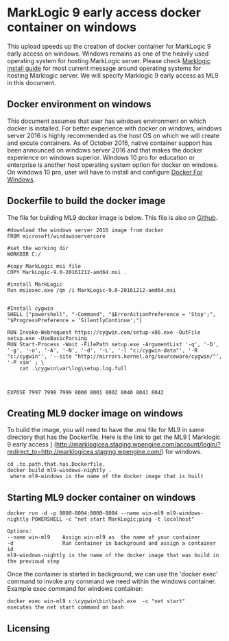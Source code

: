 # MarkLogic 9 early access docker container on windows
This upload speeds up the creation of docker container for MarkLogic 9 early access on windows. Windows remains as one of the heavily used operating system for hosting MarkLogic server. Please check [Marklogic install guide](https://docs.marklogic.com/guide/installation.pdf) for most current message around operating systems for hosting Marklogic server. We will specify Marklogic 9 early access as ML9 in this document.

## Docker environment on windows
This document assumes that user has windows environment on which docker is installed. For better experience with docker on windows,  windows server 2016 is highly recommended as the host OS on which we will create and excute containers. As of October 2016, native container support has been announced on windows server 2016 and that makes the docker experience on windows superior. Windows 10 pro for education or enterprise is another host operating system option for docker on windows. On windows 10 pro, user will have to install and configure [Docker For Windows](https://docs.docker.com/docker-for-windows/).

## Dockerfile to build the docker image
The file for building ML9 docker image is below. This file is also on [Github](https://github.com/arthi-ramachandran/marklogic/blob/master/Dockerfile).
```
#download the windows server 2016 image from docker
FROM microsoft/windowsservercore

#set the working dir
WORKDIR C:/

#copy MarkLogic msi file
COPY MarkLogic-9.0-20161212-amd64.msi .

#install MarkLogic
Run msiexec.exe /qn /i MarkLogic-9.0-20161212-amd64.msi


#Install cygwin
SHELL ["powershell", "-Command", "$ErrorActionPreference = 'Stop';", "$ProgressPreference = 'SilentlyContinue';"]

RUN Invoke-Webrequest https://cygwin.com/setup-x86.exe -OutFile setup.exe -UseBasicParsing
RUN Start-Process -Wait -FilePath setup.exe -ArgumentList '-q', '-D', '-g', '-o', '-A', '-N', '-d', '-L', '-l "c:/cygwin-data"', '-R "c:/cygwin"', '--site "http://mirrors.kernel.org/sourceware/cygwin/"', '-P vim' ; \
    cat .\cygwin\var\log\setup.log.full



EXPOSE 7997 7998 7999 8000 8001 8002 8040 8041 8042
```

## Creating ML9 docker image on windows 
To build the image, you will need to have the .msi file for ML9 in same directory that has the Dockerfile. Here is the link to get the ML9 [ Marklogic 9 early access ] (http://marklogicea.staging.wpengine.com/account/login/?redirect_to=http://marklogicea.staging.wpengine.com/) for windows.

```
cd .to.path.that.has.Dockerfile.
docker build ml9-windows-nightly .
 where ml9-windows is the name of the docker image that is built
 ```
## Starting  ML9 docker container on windows
```
docker run -d -p 8000-8004:8000-8004 --name win-ml9 ml9-windows-nightly POWERSHELL -c "net start MarkLogic;ping -t localhost"

Options:
--name win-ml9    Assign win-ml9 as  the name of your container
-d                Run container in background and assign a container id
ml9-windows-nightly is the name of the docker image that was build in the previoud step

```
Once the container is started in background, we can use the 'docker exec' command to invoke any command we need within the windows container. Example exec command for windows container:
```
docker exec win-ml9 c:\cygwin\bin\bash.exe  -c "net start"
executes the net start command on bash
```


## Licensing



